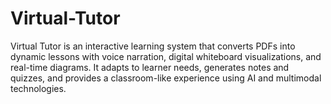 # Virtual-Tutor
Virtual Tutor is an interactive learning system that converts PDFs into dynamic lessons with voice narration, digital whiteboard visualizations, and real-time diagrams. It adapts to learner needs, generates notes and quizzes, and provides a classroom-like experience using AI and multimodal technologies.
